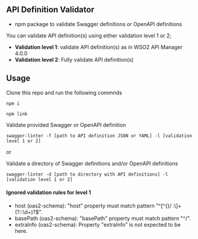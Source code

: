 ## API Definition Validator

- npm package to validate Swagger definitions or OpenAPI definitions

You can validate API definition(s) using either validation level 1 or 2;
- **Validation level 1**: validate API definition(s) as in WSO2 API Manager 4.0.0
- **Validation level 2**: Fully validate API definition(s)

## Usage

Clone this repo and run the following commnds

`npm i`

`npm link`

Validate provided Swagger or OpenAPI definition

`swagger-linter -f [path to API definition JSON or YAML] -l [validation level 1 or 2]`

or

Validate a directory of Swagger definitions and/or OpenAPI definitions

`swagger-linter -d [path to directory with API definitions] -l [validation level 1 or 2]`

#### Ignored validation rules for level 1

- host (oas2-schema): "host" property must match pattern "^[^{}/ :\\]+(?::\d+)?$".
- basePath (oas2-schema): "basePath" property must match pattern "^/".
- extraInfo (oas2-schema): Property "extraInfo" is not expected to be here.
